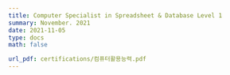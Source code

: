 ```yaml
---
title: Computer Specialist in Spreadsheet & Database Level 1
summary: November. 2021
date: 2021-11-05
type: docs
math: false

url_pdf: certifications/컴퓨터활용능력.pdf
---
```

